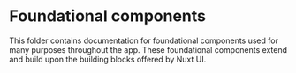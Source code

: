 # Foundational components

This folder contains documentation for foundational components used for many purposes throughout the app. These foundational components extend and build upon the building blocks offered by Nuxt UI.
